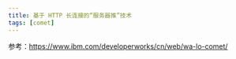 ```yaml
---
title: 基于 HTTP 长连接的“服务器推”技术
tags: [comet]
---
```


参考：https://www.ibm.com/developerworks/cn/web/wa-lo-comet/